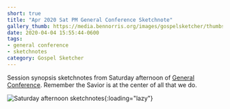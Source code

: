 ```yaml
---
short: true
title: "Apr 2020 Sat PM General Conference Sketchnote"
gallery_thumb: https://media.bennorris.org/images/gospelsketcher/thumbs/apr-20-2-sat-pm.jpg
date: 2020-04-04 15:55:44-0600
tags:
- general conference
- sketchnotes
category: Gospel Sketcher
---
```


Session synopsis sketchnotes from Saturday afternoon of [General Conference](http://www.churchofjesuschrist.org/general-conference?lang=eng). Remember the Savior is at the center of all that we do.

![Saturday afternoon sketchnotes](https://media.bennorris.org/images/gospelsketcher/general-conference/apr-2020/apr-20-2-sat-pm.jpg){:loading="lazy"}

